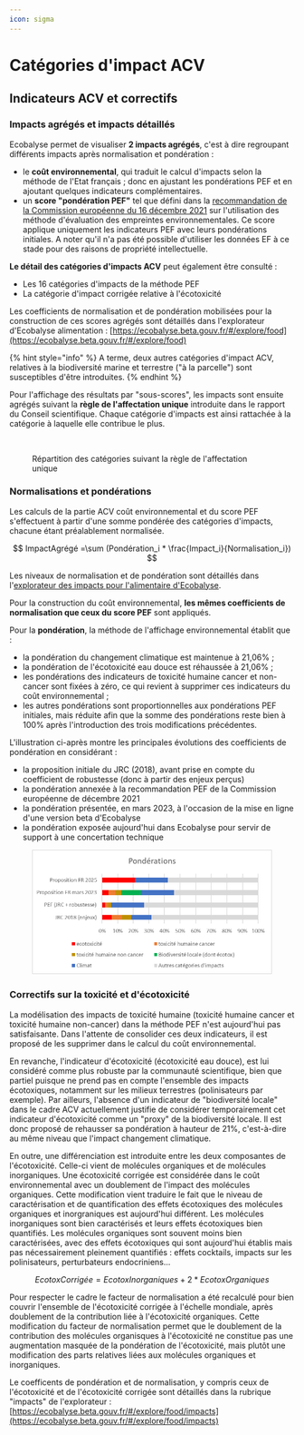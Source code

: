 ```yaml
---
icon: sigma
---
```


# Catégories d'impact ACV

## Indicateurs ACV et correctifs&#x20;

### Impacts agrégés et impacts détaillés

Ecobalyse permet de visualiser **2 impacts agrégés**, c'est à dire regroupant différents impacts après normalisation et pondération :&#x20;

* le **coût environnemental**, qui traduit le calcul d'impacts selon la méthode de l'Etat français ; donc en ajustant les pondérations PEF et en ajoutant quelques indicateurs complémentaires.&#x20;
* un **score "pondération PEF"** tel que défini dans la [recommandation de la Commission européenne du 16 décembre 2021](https://eur-lex.europa.eu/legal-content/EN/TXT/?uri=PI_COM%3AC%282021%299332) sur l'utilisation des méthode d'évaluation des empreintes environnementales. Ce score applique uniquement les indicateurs PEF avec leurs pondérations initiales. A noter qu'il n'a pas été possible d'utiliser les données EF à ce stade pour des raisons de propriété intellectuelle.

**Le détail des catégories d'impacts ACV** peut également être consulté :&#x20;

* Les 16 catégories d'impacts de la méthode PEF
* La catégorie d'impact corrigée relative à l'écotoxicité

Les coefficients de normalisation et de pondération mobilisées pour la construction de ces scores agrégés sont détaillés dans l'explorateur d'Ecobalyse alimentation : [https://ecobalyse.beta.gouv.fr/#/explore/food](https://ecobalyse.beta.gouv.fr/#/explore/food)

{% hint style="info" %}
A terme, deux autres catégories d'impact ACV, relatives à la biodiversité marine et terrestre ("à la parcelle") sont susceptibles d'être introduites.
{% endhint %}

Pour l'affichage des résultats par "sous-scores", les impacts sont ensuite agrégés suivant la **règle de l'affectation unique** introduite dans le rapport du Conseil scientifique. Chaque catégorie d'impacts est ainsi rattachée à la catégorie à laquelle elle contribue le plus.

<figure><img src="../../.gitbook/assets/Mono-affectation.png" alt=""><figcaption><p>Répartition des catégories suivant la règle de l'affectation unique</p></figcaption></figure>

### Normalisations et pondérations

Les calculs de la partie ACV coût environnemental et du score PEF s'effectuent à partir d'une somme pondérée des catégories d'impacts, chacune étant préalablement normalisée.

$$
ImpactAgrégé =\sum (Pondération_i * \frac{Impact_i}{Normalisation_i})
$$

Les niveaux de normalisation et de pondération sont détaillés dans l'[explorateur des impacts pour l'alimentaire d'Ecobalyse](https://ecobalyse.beta.gouv.fr/#/explore/food).

Pour la construction du coût environnemental, **les mêmes coefficients de normalisation que ceux du score PEF** sont appliqués.

Pour la **pondération**, la méthode de l'affichage environnemental établit que : &#x20;

* la pondération du changement climatique est maintenue à 21,06% ;
* la pondération de l'écotoxicité eau douce est réhaussée à 21,06% ;
* les pondérations des indicateurs de toxicité humaine cancer et non-cancer sont fixées à zéro, ce qui revient à supprimer ces indicateurs du coût environnemental ;
* les autres pondérations sont proportionnelles aux pondérations PEF initiales, mais réduite afin que la somme des pondérations reste bien à 100% après l'introduction des trois modifications précédentes.

L'illustration ci-après montre les principales évolutions des coefficients de pondération en considérant :&#x20;

* la proposition initiale du JRC (2018), avant prise en compte du coefficient de robustesse (donc à partir des enjeux perçus)
* la pondération annexée à la recommandation PEF de la Commission européenne de décembre 2021
* la pondération présentée, en mars 2023, à l'occasion de la mise en ligne d'une version beta d'Ecobalyse
* la pondération exposée aujourd'hui dans Ecobalyse pour servir de support à une concertation technique

<figure><img src="../../.gitbook/assets/image.png" alt=""><figcaption></figcaption></figure>

### Correctifs sur la toxicité et d'écotoxicité

La modélisation des impacts de toxicité humaine (toxicité humaine cancer et toxicité humaine non-cancer) dans la méthode PEF n'est aujourd'hui pas satisfaisante. Dans l'attente de consolider ces deux indicateurs, il est proposé de les supprimer dans le calcul du coût environnemental.

En revanche, l'indicateur d'écotoxicité (écotoxicité eau douce), est lui considéré comme plus robuste par la communauté scientifique, bien que partiel puisque ne prend pas en compte l'ensemble des impacts écotoxiques, notamment sur les milieux terrestres (polinisateurs par exemple). Par ailleurs, l'absence d'un indicateur de "biodiversité locale" dans le cadre ACV actuellement justifie de considérer temporairement cet indicateur d'écotoxicité comme un "proxy" de la biodiversité locale. Il est donc proposé de rehausser sa pondération à hauteur de 21%, c'est-à-dire au même niveau que l'impact changement climatique.

En outre, une différenciation est introduite entre les deux composantes de l'écotoxicité. Celle-ci vient de molécules organiques et de molécules inorganiques. Une écotoxicité corrigée est considérée dans le coût environnemental avec un doublement de l'impact des molécules organiques. Cette modification vient traduire le fait que le niveau de caractérisation et de quantification des effets écotoxiques des molécules organiques et inorgraniques est aujourd'hui différent. Les molécules inorganiques sont bien caractérisés et leurs effets écotoxiques bien quantifiés. Les molécules organiques sont souvent moins bien caractérisées, avec des effets écotoxiques qui sont aujourd'hui établis mais pas nécessairement pleinement quantifiés : effets cocktails, impacts sur les polinisateurs, perturbateurs endocriniens...

$$
EcotoxCorrigée = EcotoxInorganiques + 2* EcotoxOrganiques
$$

Pour respecter le cadre le facteur de normalisation a été recalculé pour bien couvrir l'ensemble de l'écotoxicité corrigée à l'échelle mondiale, après doublement de la contribution liée à l'écotoxicité organiques. Cette modification du facteur de normalisation permet que le doublement de la contribution des molécules organisques à l'écotoxicité ne constitue pas une augmentation masquée de la pondération de l'écotoxicité, mais plutôt une modification des parts relatives liées aux molécules organiques et inorganiques.

Le coefficents de pondération et de normalisation, y compris ceux de l'écotoxicité et de l'écotoxicité corrigée sont détaillés dans la rubrique "impacts" de l'explorateur : [https://ecobalyse.beta.gouv.fr/#/explore/food/impacts](https://ecobalyse.beta.gouv.fr/#/explore/food/impacts)
